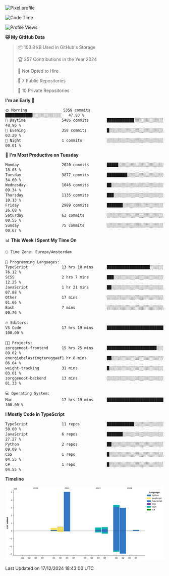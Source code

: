 ![Pixel profile](https://pixel-profile.vercel.app/api/github-stats?username=Atchferox&screen_effect=true&theme=rainbow
)


<!--START_SECTION:waka-->
![Code Time](http://img.shields.io/badge/Code%20Time-448%20hrs%2036%20mins-blue)

![Profile Views](http://img.shields.io/badge/Profile%20Views-0-blue)

**🐱 My GitHub Data** 

> 📦 103.8 kB Used in GitHub's Storage 
 > 
> 🏆 357 Contributions in the Year 2024
 > 
> 🚫 Not Opted to Hire
 > 
> 📜 7 Public Repositories 
 > 
> 🔑 10 Private Repositories 
 > 
**I'm an Early 🐤** 

```text
🌞 Morning                5359 commits        ████████████░░░░░░░░░░░░░   47.83 % 
🌆 Daytime                5486 commits        ████████████░░░░░░░░░░░░░   48.96 % 
🌃 Evening                358 commits         █░░░░░░░░░░░░░░░░░░░░░░░░   03.20 % 
🌙 Night                  1 commits           ░░░░░░░░░░░░░░░░░░░░░░░░░   00.01 % 
```
📅 **I'm Most Productive on Tuesday** 

```text
Monday                   2020 commits        █████░░░░░░░░░░░░░░░░░░░░   18.03 % 
Tuesday                  3877 commits        █████████░░░░░░░░░░░░░░░░   34.60 % 
Wednesday                1046 commits        ██░░░░░░░░░░░░░░░░░░░░░░░   09.34 % 
Thursday                 1135 commits        ███░░░░░░░░░░░░░░░░░░░░░░   10.13 % 
Friday                   2989 commits        ███████░░░░░░░░░░░░░░░░░░   26.68 % 
Saturday                 62 commits          ░░░░░░░░░░░░░░░░░░░░░░░░░   00.55 % 
Sunday                   75 commits          ░░░░░░░░░░░░░░░░░░░░░░░░░   00.67 % 
```


📊 **This Week I Spent My Time On** 

```text
🕑︎ Time Zone: Europe/Amsterdam

💬 Programming Languages: 
TypeScript               13 hrs 10 mins      ███████████████████░░░░░░   76.12 % 
SCSS                     2 hrs 7 mins        ███░░░░░░░░░░░░░░░░░░░░░░   12.25 % 
JavaScript               1 hr 21 mins        ██░░░░░░░░░░░░░░░░░░░░░░░   07.88 % 
Other                    17 mins             ░░░░░░░░░░░░░░░░░░░░░░░░░   01.66 % 
Bash                     7 mins              ░░░░░░░░░░░░░░░░░░░░░░░░░   00.76 % 

🔥 Editors: 
VS Code                  17 hrs 19 mins      █████████████████████████   100.00 % 

🐱‍💻 Projects: 
zorggenoot-frontend      15 hrs 25 mins      ██████████████████████░░░   89.02 % 
energiebelastingteruggaaf1 hr 8 mins         ██░░░░░░░░░░░░░░░░░░░░░░░   06.64 % 
weight-tracking          31 mins             █░░░░░░░░░░░░░░░░░░░░░░░░   03.01 % 
zorggenoot-backend       13 mins             ░░░░░░░░░░░░░░░░░░░░░░░░░   01.33 % 

💻 Operating System: 
Mac                      17 hrs 19 mins      █████████████████████████   100.00 % 
```

**I Mostly Code in TypeScript** 

```text
TypeScript               11 repos            ████████████░░░░░░░░░░░░░   50.00 % 
JavaScript               6 repos             ███████░░░░░░░░░░░░░░░░░░   27.27 % 
Python                   2 repos             ██░░░░░░░░░░░░░░░░░░░░░░░   09.09 % 
CSS                      1 repo              █░░░░░░░░░░░░░░░░░░░░░░░░   04.55 % 
C#                       1 repo              █░░░░░░░░░░░░░░░░░░░░░░░░   04.55 % 
```



**Timeline**

![Lines of Code chart](https://raw.githubusercontent.com/Atchferox/Atchferox/main/assets/bar_graph.png)


 Last Updated on 17/12/2024 18:43:00 UTC
<!--END_SECTION:waka-->
